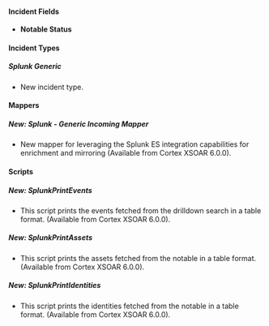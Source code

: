 
#### Incident Fields
- **Notable Status**

#### Incident Types
##### Splunk Generic
  - New incident type.

#### Mappers
##### New: Splunk - Generic Incoming Mapper
- New mapper for leveraging the Splunk ES integration capabilities for enrichment and mirroring (Available from Cortex XSOAR 6.0.0).

#### Scripts
##### New: SplunkPrintEvents
- This script prints the events fetched from the drilldown search in a table format. (Available from Cortex XSOAR 6.0.0).
##### New: SplunkPrintAssets
- This script prints the assets fetched from the notable in a table format. (Available from Cortex XSOAR 6.0.0).
##### New: SplunkPrintIdentities
- This script prints the identities fetched from the notable in a table format. (Available from Cortex XSOAR 6.0.0).
